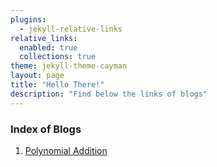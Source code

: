 ```yaml
---
plugins:
  - jekyll-relative-links
relative_links:
  enabled: true
  collections: true
theme: jekyll-theme-cayman
layout: page
title: "Hello There!"
description: "Find below the links of blogs"
---
```


### Index of Blogs

1. [Polynomial Addition](./Polynomial_Addition.md)